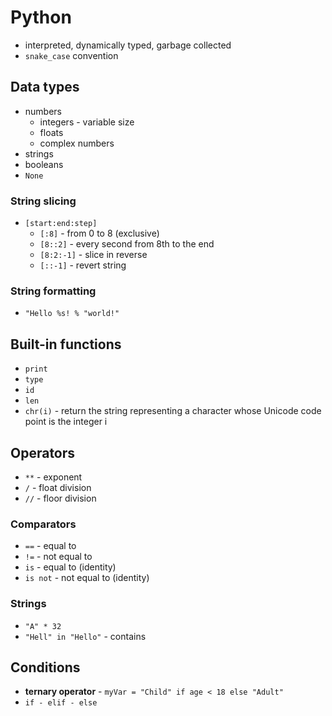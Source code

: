 # Python
- interpreted, dynamically typed, garbage collected
- `snake_case` convention

## Data types
- numbers
  - integers - variable size
  - floats
  - complex numbers
- strings
- booleans
- `None`

### String slicing
- `[start:end:step]`
  - `[:8]` - from 0 to 8 (exclusive)
  - `[8::2]` - every second from 8th to the end
  - `[8:2:-1]` - slice in reverse
  - `[::-1]` - revert string

### String formatting
- `"Hello %s! % "world!"`

## Built-in functions
- `print`
- `type`
- `id`
- `len`
- `chr(i)` - return the string representing a character whose Unicode code point is the integer i

## Operators
- `**` - exponent
- `/` - float division
- `//` - floor division

### Comparators
- `==` - equal to
- `!=` - not equal to
- `is` - equal to (identity)
- `is not` - not equal to (identity)

### Strings
- `"A" * 32`
- `"Hell" in "Hello"` - contains

## Conditions
- **ternary operator** - `myVar = "Child" if age < 18 else "Adult"`
- `if - elif - else`